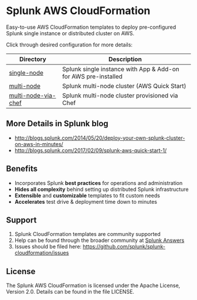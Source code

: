 # Splunk AWS CloudFormation #

Easy-to-use AWS CloudFormation templates to deploy pre-configured Splunk single instance or distributed cluster on AWS.

Click through desired configuration for more details:

Directory | Description
----------|-------------
[single-node](./single-node) | Splunk single instance with App & Add-on for AWS pre-installed
[multi-node](https://github.com/aws-quickstart/quickstart-splunk-enterprise/tree/36e3e582a0c87d6251dd4bc4c5c4e345e5980d73) | Splunk multi-node cluster (AWS Quick Start)
[multi-node-via-chef](./multi-node-via-chef) | Splunk multi-node cluster provisioned via Chef

## More Details in Splunk blog ##
* http://blogs.splunk.com/2014/05/20/deploy-your-own-splunk-cluster-on-aws-in-minutes/
* http://blogs.splunk.com/2017/02/09/splunk-aws-quick-start-1/

## Benefits ##

* Incorporates Splunk **best practices** for operations and administration
* **Hides all complexity** behind setting up distributed Splunk infrastructure
* **Extensible** and **customizable** templates to fit custom needs
* **Accelerates** test drive & deployment time down to minutes

## Support ##

1. Splunk CloudFormation templates are community supported
2. Help can be found through the broader community at [Splunk Answers](http://answers.splunk.com/)
3. Issues should be filed here: https://github.com/splunk/splunk-cloudformation/issues

## License ##

The Splunk AWS CloudFormation is licensed under the Apache License, Version 2.0. Details can be found in the file LICENSE.


